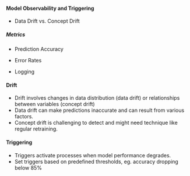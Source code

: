 #### Model Observability and Triggering  

- Data Drift vs. Concept Drift 


##### Metrics 
- Prediction Accuracy 
- Error Rates 

- Logging 

#### Drift 

- Drift involves changes in data distribution (data drift) or relationships between variables (concept drift) 
- Data drift can make predictions inaccurate and can result from various factors. 
- Concept drift is challenging to detect and might need technique like regular retraining. 


#### Triggering 

- Triggers activate processes when model performance degrades. 
- Set triggers based on predefined thresholds, eg. accuracy dropping below 85% 

